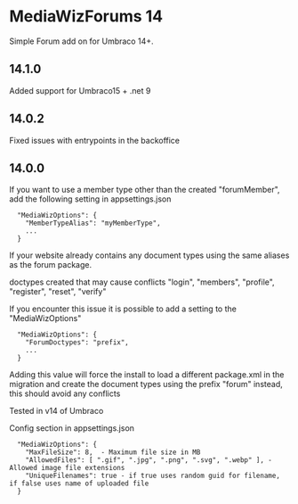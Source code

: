 # MediaWizForums 14 #
Simple Forum add on for Umbraco 14+. 

## 14.1.0

Added support for Umbraco15 + .net 9

## 14.0.2

Fixed issues with entrypoints in the backoffice

## 14.0.0 ##

If you want to use a member type other than the created "forumMember", add the following setting in appsettings.json
```
  "MediaWizOptions": {
    "MemberTypeAlias": "myMemberType",
    ...
  }
```

If your website already contains any document types using the same aliases as the forum package. 

doctypes created that may cause conflicts "login", "members", "profile", "register", "reset", "verify"

If you encounter this issue it is possible to add a setting to the "MediaWizOptions"

```
  "MediaWizOptions": {
    "ForumDoctypes": "prefix",
    ...
  }
```
Adding this value will force the install to load a different package.xml in the migration and create the document types using the prefix "forum" instead, this should avoid any conflicts

Tested in v14 of Umbraco


Config section in appsettings.json
```
  "MediaWizOptions": {
    "MaxFileSize": 8,  - Maximum file size in MB
    "AllowedFiles": [ ".gif", ".jpg", ".png", ".svg", ".webp" ], - Allowed image file extensions
    "UniqueFilenames": true - if true uses random guid for filename, if false uses name of uploaded file
  }
```


